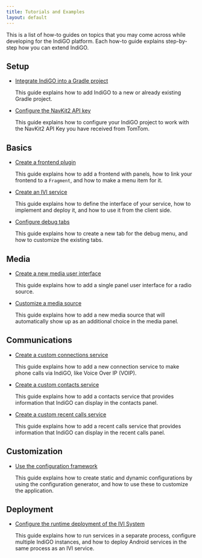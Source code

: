 ```yaml
---
title: Tutorials and Examples
layout: default
---
```


This is a list of how-to guides on topics that you may come across while developing for the IndiGO
platform. Each how-to guide explains step-by-step how you can extend IndiGO.

## Setup

- [Integrate IndiGO into a Gradle project](/indigo/documentation/tutorials-and-examples/setup/integrate-indigo-into-a-gradle-project)

  This guide explains how to add IndiGO to a new or already existing Gradle project.

- [Configure the NavKit2 API key](/indigo/documentation/tutorials-and-examples/setup/configure-the-navkit2-api-key)

  This guide explains how to configure your IndiGO project to work with the NavKit2 API Key you have
  received from TomTom.

## Basics

- [Create a frontend plugin](/indigo/documentation/tutorials-and-examples/basics/create-a-frontend-plugin)

  This guide explains how to add a frontend with panels, how to link your frontend to a `Fragment`,
  and how to make a menu item for it.

- [Create an IVI service](/indigo/documentation/tutorials-and-examples/basics/create-an-ivi-service)

  This guide explains how to define the interface of your service, how to implement and deploy it,
  and how to use it from the client side.

- [Configure debug tabs](/indigo/documentation/tutorials-and-examples/basics/configure-debug-tabs)

  This guide explains how to create a new tab for the debug menu, and how to customize the existing
  tabs.

## Media

- [Create a new media user interface](/indigo/documentation/tutorials-and-examples/media/create-a-new-media-user-interface)

  This guide explains how to add a single panel user interface for a radio source.

- [Customize a media source](/indigo/documentation/tutorials-and-examples/media/customize-a-media-source)

  This guide explains how to add a new media source that will automatically show up as an additional
  choice in the media panel.

## Communications

- [Create a custom connections service](/indigo/documentation/tutorials-and-examples/communications/create-a-custom-connections-service)

  This guide explains how to add a new connection service to make phone calls via IndiGO, like Voice
  Over IP (VOIP).

- [Create a custom contacts service](/indigo/documentation/tutorials-and-examples/communications/create-a-custom-contacts-service)

  This guide explains how to add a contacts service that provides information that IndiGO can
  display in the contacts panel.

- [Create a custom recent calls service](/indigo/documentation/tutorials-and-examples/communications/create-a-custom-recentcalls-service)

  This guide explains how to add a recent calls service that provides information that IndiGO can
  display in the recent calls panel.

## Customization

- [Use the configuration framework](/indigo/documentation/tutorials-and-examples/customization/use-the-configuration-framework)

  This guide explains how to create static and dynamic configurations by using the configuration
  generator, and how to use these to customize the application.
  
## Deployment

- [Configure the runtime deployment of the IVI System](/indigo/documentation/tutorials-and-examples/deployment/configure-the-runtime-deployment-of-the-ivi-system)

  This guide explains how to run services in a separate process, configure multiple IndiGO
  instances, and how to deploy Android services in the same process as an IVI service.

